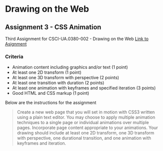 # Drawing on the Web
## Assignment 3 - CSS Animation

Third Assignment for CSCI-UA.0380-002 - Drawing on the Web
[Link to Asignment](http://i6.cims.nyu.edu/~jcc608/drawingOnTheWeb/assignment3/)

### Criteria
  - Animation content including graphics and/or text (1 point)
  - At least one 2D transform (1 point)
  - At least one 3D transform with perspective (2 points)
  - At least one transition with duration (2 points)
  - At least one animation with keyframes and specified iteration (3 points)
  - Good HTML and CSS markup (1 point)

Below are the instructions for the assignment 

> Create a new web page that you will set in motion with CSS3 written using a plain text editor. You may choose to apply multiple animation techniques to a single page or individual animations over multiple pages. Incorporate page content appropriate to your animations. Your drawing should include at least one 2D transform, one 3D transform with perspective, one durational transition, and one animation with keyframes and iteration.
